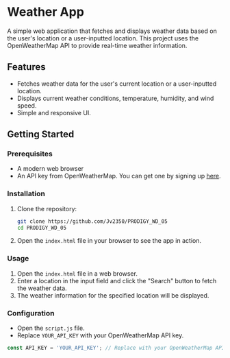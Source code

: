 # Weather App

A simple web application that fetches and displays weather data based on the user's location or a user-inputted location. This project uses the OpenWeatherMap API to provide real-time weather information.

## Features

- Fetches weather data for the user's current location or a user-inputted location.
- Displays current weather conditions, temperature, humidity, and wind speed.
- Simple and responsive UI.

## Getting Started

### Prerequisites

- A modern web browser
- An API key from OpenWeatherMap. You can get one by signing up [here](https://home.openweathermap.org/users/sign_up).

### Installation

1. Clone the repository:
    ```sh
    git clone https://github.com/Jv2350/PRODIGY_WD_05
    cd PRODIGY_WD_05
    ```

2. Open the `index.html` file in your browser to see the app in action.

### Usage

1. Open the `index.html` file in a web browser.
2. Enter a location in the input field and click the "Search" button to fetch the weather data.
3. The weather information for the specified location will be displayed.

### Configuration

- Open the `script.js` file.
- Replace `YOUR_API_KEY` with your OpenWeatherMap API key.

```javascript
const API_KEY = 'YOUR_API_KEY'; // Replace with your OpenWeatherMap API key
